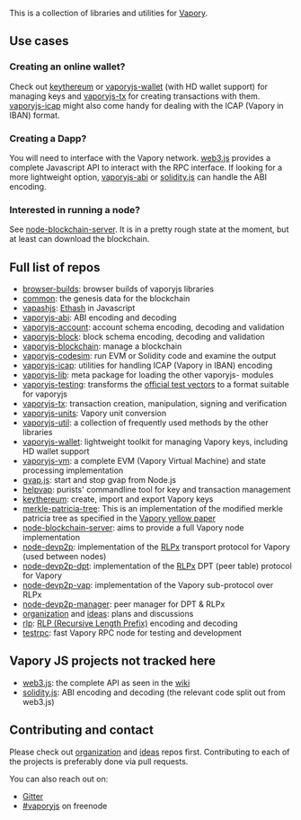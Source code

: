 This is a collection of libraries and utilities for [Vapory](https://vapory.org).

## Use cases

### Creating an online wallet?

Check out [keythereum](https://github.com/vaporycojs/keythereum) or [vaporyjs-wallet](https://github.com/vaporycojs/vaporyjs-wallet) (with HD wallet support) for managing keys and [vaporyjs-tx](https://github.com/vaporycojs/vaporyjs-tx) for creating transactions with them.
[vaporyjs-icap](https://github.com/vaporycojs/vaporyjs-icap) might also come handy for dealing with the ICAP (Vapory in IBAN) format.

### Creating a Dapp?

You will need to interface with the Vapory network. [web3.js](https://github.com/vaporyco/web3.js) provides a complete Javascript API to interact with the RPC interface. If looking for a more lightweight option, [vaporyjs-abi](https://github.com/vaporycojs/vaporyjs-abi) or [solidity.js](https://github.com/vaporycojs/solidity.js) can handle the ABI encoding.

### Interested in running a node?

See [node-blockchain-server](https://github.com/vaporycojs/node-blockchain-server). It is in a pretty rough state at the moment, but at least can download the blockchain.

## Full list of repos

* [browser-builds](https://github.com/vaporycojs/browser-builds): browser builds of vaporyjs libraries
* [common](https://github.com/vaporycojs/common): the genesis data for the blockchain
* [vapashjs](https://github.com/vaporycojs/vapashjs): [Ethash](https://github.com/vaporyco/wiki/wiki/Ethash) in Javascript
* [vaporyjs-abi](https://github.com/vaporycojs/vaporyjs-abi): ABI encoding and decoding
* [vaporyjs-account](https://github.com/vaporycojs/vaporyjs-account): account schema encoding, decoding and validation
* [vaporyjs-block](https://github.com/vaporycojs/vaporyjs-block): block schema encoding, decoding and validation
* [vaporyjs-blockchain](https://github.com/vaporycojs/vaporyjs-blockchain): manage a blockchain
* [vaporyjs-codesim](https://github.com/axic/vaporyjs-codesim): run EVM or Solidity code and examine the output
* [vaporyjs-icap](https://github.com/vaporycojs/vaporyjs-icap): utilities for handling ICAP (Vapory in IBAN) encoding
* [vaporyjs-lib](https://github.com/vaporycojs/vaporyjs-lib): meta package for loading the other vaporyjs- modules
* [vaporyjs-testing](https://github.com/vaporycojs/vaporyjs-testing): transforms the [official test vectors](https://github.com/vaporyco/tests) to a format suitable for vaporyjs
* [vaporyjs-tx](https://github.com/vaporycojs/vaporyjs-tx): transaction creation, manipulation, signing and verification
* [vaporyjs-units](https://github.com/vaporycojs/vaporyjs-units): Vapory unit conversion
* [vaporyjs-util](https://github.com/vaporycojs/vaporyjs-util): a collection of frequently used methods by the other libraries
* [vaporyjs-wallet](https://github.com/vaporycojs/vaporyjs-wallet): lightweight toolkit for managing Vapory keys, including HD wallet support
* [vaporyjs-vm](https://github.com/vaporycojs/vaporyjs-vm): a complete EVM (Vapory Virtual Machine) and state processing implementation
* [gvap.js](https://github.com/vaporycojs/gvap.js): start and stop gvap from Node.js
* [helpvap](https://github.com/vaporycojs/helpvap): purists' commandline tool for key and transaction management
* [keythereum](https://github.com/vaporycojs/keythereum): create, import and export Vapory keys
* [merkle-patricia-tree](https://github.com/vaporycojs/merkle-patricia-tree): This is an implementation of the modified merkle patricia tree as specified in the [Vapory yellow paper](http://gavwood.com/Paper.pdf)
* [node-blockchain-server](https://github.com/vaporycojs/node-blockchain-server): aims to provide a full Vapory node implementation
* [node-devp2p](https://github.com/vaporycojs/node-devp2p): implementation of the [RLPx](https://github.com/vaporyco/devp2p/blob/master/rlpx.md) transport protocol for Vapory (used between nodes)
* [node-devp2p-dpt](https://github.com/vaporycojs/node-devp2p-dpt): implementation of the [RLPx](https://github.com/vaporyco/devp2p/blob/master/rlpx.md) DPT (peer table) protocol for Vapory
* [node-devp2p-vap](https://github.com/vaporycojs/node-devp2p-vap): implementation of the Vapory sub-protocol over RLPx
* [node-devp2p-manager](https://github.com/vaporycojs/node-devp2p-manager): peer manager for DPT & RLPx
* [organization](https://github.com/vaporycojs/organization) and [ideas](https://github.com/vaporycojs/ideas): plans and discussions
* [rlp](https://github.com/vaporycojs/rlp): [RLP (Recursive Length Prefix)](https://github.com/vaporyco/wiki/wiki/RLP) encoding and decoding
* [testrpc](https://github.com/vaporycojs/testrpc): fast Vapory RPC node for testing and development


## Vapory JS projects not tracked here
* [web3.js](https://github.com/vaporyco/web3.js): the complete API as seen in the [wiki](https://github.com/vaporyco/wiki/wiki/JavaScript-API)
* [solidity.js](https://github.com/vaporyco/solidity.js): ABI encoding and decoding (the relevant code split out from web3.js)

## Contributing and contact

Please check out [organization](https://github.com/vaporycojs/organization) and [ideas](https://github.com/vaporycojs/ideas) repos first.  Contributing to each of the projects is preferably done via pull requests.

You can also reach out on:
* [Gitter](https://gitter.im/vapory/vaporyjs-lib)
* [#vaporyjs](https://webchat.freenode.net/?channels=vaporyjs) on freenode
